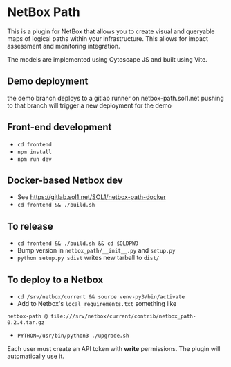 # NetBox Path

This is a plugin for NetBox that allows you to create visual and queryable maps 
of logical paths within your infrastructure. This allows for impact assessment 
and monitoring integration.

The models are implemented using Cytoscape JS and built using Vite.

## Demo deployment
the demo branch deploys to a gitlab runner on netbox-path.sol1.net
pushing to that branch will trigger a new deployment for the demo

## Front-end development

* `cd frontend`
* `npm install`
* `npm run dev`

## Docker-based Netbox dev

* See https://gitlab.sol1.net/SOL1/netbox-path-docker
* `cd frontend && ./build.sh`

## To release

* `cd frontend && ./build.sh && cd $OLDPWD`
* Bump version in `netbox_path/__init__.py` and `setup.py`
* `python setup.py sdist` writes new tarball to `dist/`

## To deploy to a Netbox

* `cd /srv/netbox/current && source venv-py3/bin/activate`
* Add to Netbox's `local_requirements.txt` something like 

`netbox-path @ file:///srv/netbox/current/contrib/netbox_path-0.2.4.tar.gz`

* `PYTHON=/usr/bin/python3 ./upgrade.sh`

Each user must create an API token with **write** permissions. The plugin will automatically use it.
